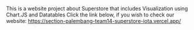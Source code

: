 This is a website project about Superstore that includes Visualization using Chart.JS and Datatables
Click the link below, if you wish to check our website:
https://section-palembang-team14-superstore-iota.vercel.app/
